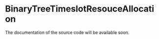 # BinaryTreeTimeslotResouceAllocation

The documentation of the source code will be available soon.  
